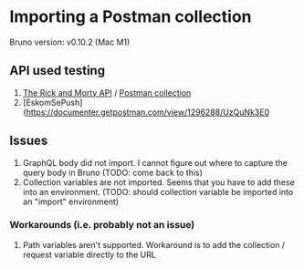 # Importing a Postman collection

Bruno version:  v0.10.2 (Mac M1)

## API used testing

1. [The Rick and Morty API](https://rickandmortyapi.com/) / [Postman collection](https://github.com/loopDelicious/rick-and-morty-postman)
1. [EskomSePush](https://documenter.getpostman.com/view/1296288/UzQuNk3E0

## Issues

1. GraphQL body did not import.  I cannot figure out where to capture the query body in Bruno (TODO: come back to this)
1. Collection variables are not imported.  Seems that you have to add these into an environment.  (TODO: should collection variable be imported into an "import" environment)

### Workarounds (i.e. probably not an issue)

1. Path variables aren't supported.  Workaround is to add the collection / request variable directly to the URL
